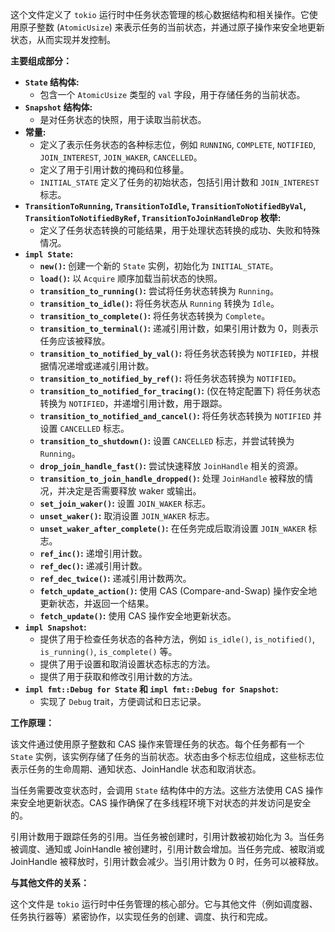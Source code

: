 这个文件定义了 `tokio` 运行时中任务状态管理的核心数据结构和相关操作。它使用原子整数 (`AtomicUsize`) 来表示任务的当前状态，并通过原子操作来安全地更新状态，从而实现并发控制。

**主要组成部分：**

*   **`State` 结构体:**
    *   包含一个 `AtomicUsize` 类型的 `val` 字段，用于存储任务的当前状态。
*   **`Snapshot` 结构体:**
    *   是对任务状态的快照，用于读取当前状态。
*   **常量:**
    *   定义了表示任务状态的各种标志位，例如 `RUNNING`, `COMPLETE`, `NOTIFIED`, `JOIN_INTEREST`, `JOIN_WAKER`, `CANCELLED`。
    *   定义了用于引用计数的掩码和位移量。
    *   `INITIAL_STATE` 定义了任务的初始状态，包括引用计数和 `JOIN_INTEREST` 标志。
*   **`TransitionToRunning`, `TransitionToIdle`, `TransitionToNotifiedByVal`, `TransitionToNotifiedByRef`, `TransitionToJoinHandleDrop` 枚举:**
    *   定义了任务状态转换的可能结果，用于处理状态转换的成功、失败和特殊情况。
*   **`impl State`:**
    *   **`new()`:** 创建一个新的 `State` 实例，初始化为 `INITIAL_STATE`。
    *   **`load()`:** 以 `Acquire` 顺序加载当前状态的快照。
    *   **`transition_to_running()`:** 尝试将任务状态转换为 `Running`。
    *   **`transition_to_idle()`:** 将任务状态从 `Running` 转换为 `Idle`。
    *   **`transition_to_complete()`:** 将任务状态转换为 `Complete`。
    *   **`transition_to_terminal()`:** 递减引用计数，如果引用计数为 0，则表示任务应该被释放。
    *   **`transition_to_notified_by_val()`:** 将任务状态转换为 `NOTIFIED`，并根据情况递增或递减引用计数。
    *   **`transition_to_notified_by_ref()`:** 将任务状态转换为 `NOTIFIED`。
    *   **`transition_to_notified_for_tracing()`:** (仅在特定配置下) 将任务状态转换为 `NOTIFIED`，并递增引用计数，用于跟踪。
    *   **`transition_to_notified_and_cancel()`:** 将任务状态转换为 `NOTIFIED` 并设置 `CANCELLED` 标志。
    *   **`transition_to_shutdown()`:** 设置 `CANCELLED` 标志，并尝试转换为 `Running`。
    *   **`drop_join_handle_fast()`:** 尝试快速释放 `JoinHandle` 相关的资源。
    *   **`transition_to_join_handle_dropped()`:** 处理 `JoinHandle` 被释放的情况，并决定是否需要释放 waker 或输出。
    *   **`set_join_waker()`:** 设置 `JOIN_WAKER` 标志。
    *   **`unset_waker()`:** 取消设置 `JOIN_WAKER` 标志。
    *   **`unset_waker_after_complete()`:** 在任务完成后取消设置 `JOIN_WAKER` 标志。
    *   **`ref_inc()`:** 递增引用计数。
    *   **`ref_dec()`:** 递减引用计数。
    *   **`ref_dec_twice()`:** 递减引用计数两次。
    *   **`fetch_update_action()`:** 使用 CAS (Compare-and-Swap) 操作安全地更新状态，并返回一个结果。
    *   **`fetch_update()`:** 使用 CAS 操作安全地更新状态。
*   **`impl Snapshot`:**
    *   提供了用于检查任务状态的各种方法，例如 `is_idle()`, `is_notified()`, `is_running()`, `is_complete()` 等。
    *   提供了用于设置和取消设置状态标志的方法。
    *   提供了用于获取和修改引用计数的方法。
*   **`impl fmt::Debug for State` 和 `impl fmt::Debug for Snapshot`:**
    *   实现了 `Debug` trait，方便调试和日志记录。

**工作原理：**

该文件通过使用原子整数和 CAS 操作来管理任务的状态。每个任务都有一个 `State` 实例，该实例存储了任务的当前状态。状态由多个标志位组成，这些标志位表示任务的生命周期、通知状态、JoinHandle 状态和取消状态。

当任务需要改变状态时，会调用 `State` 结构体中的方法。这些方法使用 CAS 操作来安全地更新状态。CAS 操作确保了在多线程环境下对状态的并发访问是安全的。

引用计数用于跟踪任务的引用。当任务被创建时，引用计数被初始化为 3。当任务被调度、通知或 JoinHandle 被创建时，引用计数会增加。当任务完成、被取消或 JoinHandle 被释放时，引用计数会减少。当引用计数为 0 时，任务可以被释放。

**与其他文件的关系：**

这个文件是 `tokio` 运行时中任务管理的核心部分。它与其他文件（例如调度器、任务执行器等）紧密协作，以实现任务的创建、调度、执行和完成。
